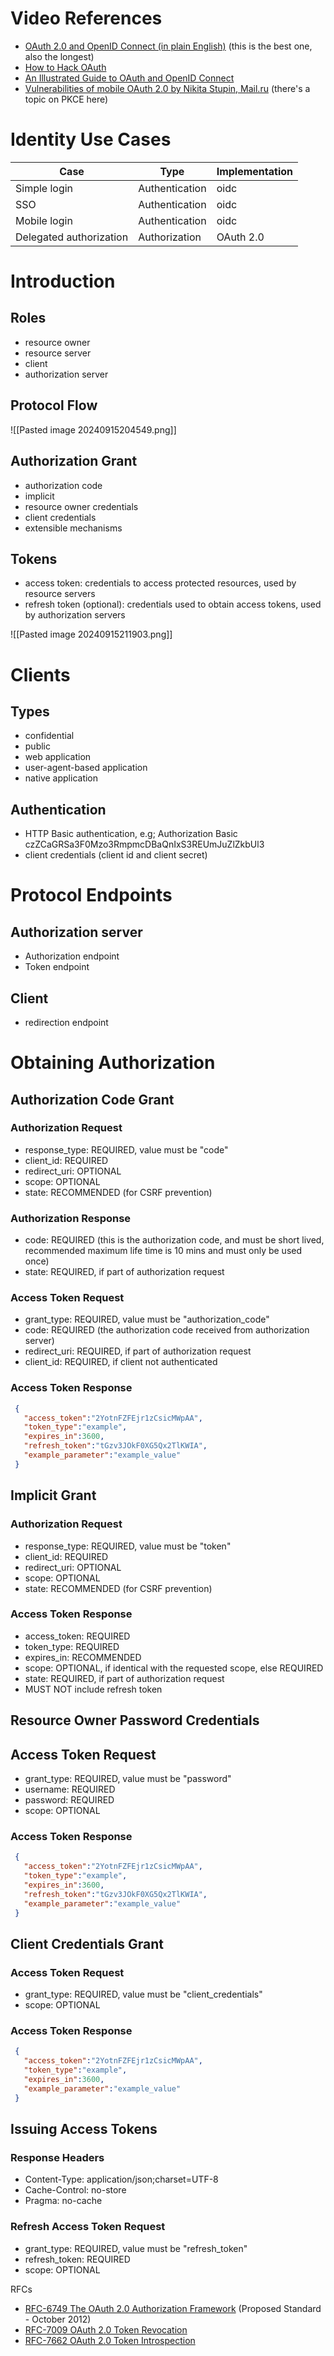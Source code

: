 # Video References

- [OAuth 2.0 and OpenID Connect (in plain English)](https://www.youtube.com/watch?v=996OiexHze0 "OAuth 2.0 and OpenID Connect (in plain English)") (this is the best one, also the longest)
- [How to Hack OAuth](https://www.youtube.com/watch?v=aU9RsE4fcRM "How to Hack OAuth")
- [An Illustrated Guide to OAuth and OpenID Connect](https://www.youtube.com/watch?v=t18YB3xDfXI "An Illustrated Guide to OAuth and OpenID Connect")
- [Vulnerabilities of mobile OAuth 2.0 by Nikita Stupin, Mail.ru](https://www.youtube.com/watch?v=vjCF_O6aZIg&ab_channel=scrt.insomnihack) (there's a topic on PKCE here)

# Identity Use Cases

| Case                    | Type           | Implementation |
| ----------------------- | -------------- | -------------- |
| Simple login            | Authentication | oidc           |
| SSO                     | Authentication | oidc           |
| Mobile login            | Authentication | oidc           |
| Delegated authorization | Authorization  | OAuth 2.0      |

# Introduction
## Roles

- resource owner
- resource server
- client
- authorization server

## Protocol Flow

![[Pasted image 20240915204549.png]]

## Authorization Grant

- authorization code
- implicit
- resource owner credentials
- client credentials
- extensible mechanisms

## Tokens

- access token: credentials to access protected resources, used by resource servers
- refresh token (optional): credentials used to obtain access tokens, used by authorization servers

![[Pasted image 20240915211903.png]]

# Clients

## Types

- confidential
- public
- web application
- user-agent-based application
- native application

## Authentication

- HTTP Basic authentication, e.g; Authorization Basic czZCaGRSa3F0Mzo3RmpmcDBaQnIxS3REUmJuZlZkbUl3
- client credentials (client id and client secret)

# Protocol Endpoints

## Authorization server

- Authorization endpoint
- Token endpoint

## Client

- redirection endpoint

# Obtaining Authorization

## Authorization Code Grant

### Authorization Request

- response_type: REQUIRED, value must be "code"
- client_id: REQUIRED
- redirect_uri: OPTIONAL
- scope: OPTIONAL
- state: RECOMMENDED (for CSRF prevention)

### Authorization Response

- code: REQUIRED (this is the authorization code, and must be short lived, recommended maximum life time is 10 mins and must only be used once)
- state: REQUIRED, if part of authorization request

### Access Token Request

- grant_type: REQUIRED, value must be "authorization_code"
- code: REQUIRED (the authorization code received from authorization server)
- redirect_uri: REQUIRED, if part of authorization request
- client_id: REQUIRED, if client not authenticated

### Access Token Response

```json
 {
   "access_token":"2YotnFZFEjr1zCsicMWpAA",
   "token_type":"example",
   "expires_in":3600,
   "refresh_token":"tGzv3JOkF0XG5Qx2TlKWIA",
   "example_parameter":"example_value"
 }
```

## Implicit Grant

### Authorization Request

- response_type: REQUIRED, value must be "token"
- client_id: REQUIRED
- redirect_uri: OPTIONAL
- scope: OPTIONAL
- state: RECOMMENDED (for CSRF prevention)

### Access Token Response

- access_token: REQUIRED
- token_type: REQUIRED
- expires_in: RECOMMENDED
- scope: OPTIONAL, if identical with the requested scope, else REQUIRED
- state: REQUIRED, if part of authorization request
- MUST NOT include refresh token

## Resource Owner Password Credentials

## Access Token Request

- grant_type: REQUIRED, value must be "password"
- username: REQUIRED
- password: REQUIRED
- scope: OPTIONAL

### Access Token Response

```json
 {
   "access_token":"2YotnFZFEjr1zCsicMWpAA",
   "token_type":"example",
   "expires_in":3600,
   "refresh_token":"tGzv3JOkF0XG5Qx2TlKWIA",
   "example_parameter":"example_value"
 }
```

## Client Credentials Grant

### Access Token Request

- grant_type: REQUIRED, value must be "client_credentials"
- scope: OPTIONAL

### Access Token Response

```json
 {
   "access_token":"2YotnFZFEjr1zCsicMWpAA",
   "token_type":"example",
   "expires_in":3600,
   "example_parameter":"example_value"
 }
```

## Issuing Access Tokens

### Response Headers

- Content-Type: application/json;charset=UTF-8
- Cache-Control: no-store
- Pragma: no-cache

### Refresh Access Token Request

- grant_type: REQUIRED, value must be "refresh_token"
- refresh_token: REQUIRED
- scope: OPTIONAL

RFCs
- [RFC-6749 The OAuth 2.0 Authorization Framework](https://datatracker.ietf.org/doc/html/rfc6749) (Proposed Standard - October 2012)
- [RFC-7009 OAuth 2.0 Token Revocation](https://datatracker.ietf.org/doc/html/rfc7009)
- [RFC-7662 OAuth 2.0 Token Introspection](https://datatracker.ietf.org/doc/html/rfc7662)